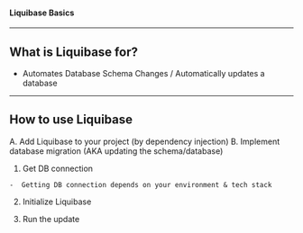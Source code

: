#### Liquibase Basics
-------------------------------

## What is Liquibase for?
-  Automates Database Schema Changes / Automatically updates a database

-------------------------------

## How to use Liquibase
A. Add Liquibase to your project (by dependency injection)
B. Implement database migration (AKA updating the schema/database)
  1) Get DB connection

    -  Getting DB connection depends on your environment & tech stack

  2) Initialize Liquibase

  3) Run the update

